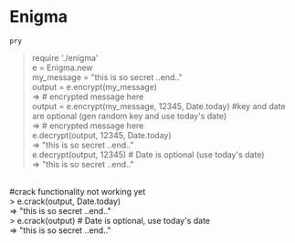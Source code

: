 # Enigma

`pry`<br>
> require './enigma'<br>
> e = Enigma.new<br>
> my_message = "this is so secret ..end.."<br>
> output = e.encrypt(my_message)<br>
=> # encrypted message here<br>
> output = e.encrypt(my_message, 12345, Date.today) #key and date are optional (gen random key and use today's date)<br>
=> # encrypted message here<br>
> e.decrypt(output, 12345, Date.today)<br>
=> "this is so secret ..end.."<br>
> e.decrypt(output, 12345) # Date is optional (use today's date)<br>
=> "this is so secret ..end.."<br>
<br>
#crack functionality not working yet<br>
> e.crack(output, Date.today)<br>
=> "this is so secret ..end.."<br>
> e.crack(output) # Date is optional, use today's date<br>
=> "this is so secret ..end.."<br>
